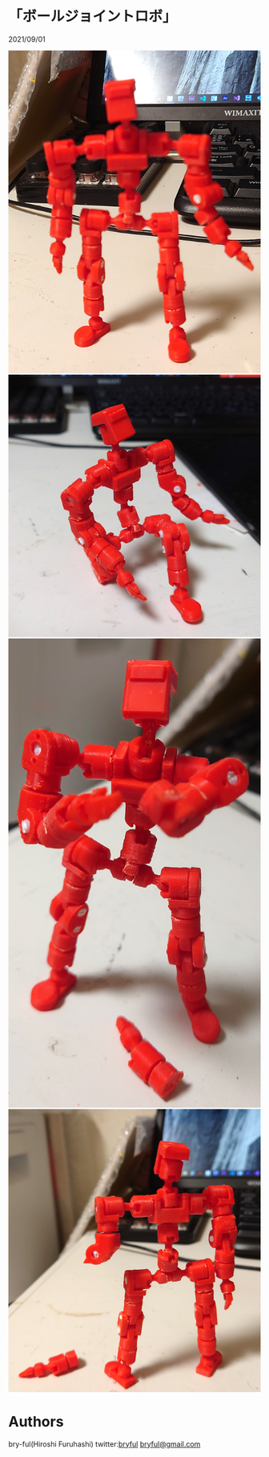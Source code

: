 ﻿# 「ボールジョイントロボ」
2021/09/01<br>

![jr1_0.jpg](jr1_0.jpg)<br>
![jr1_1.jpg](jr1_1.jpg)<br>
![jr1_2.jpg](jr1_2.jpg)<br>
![jr1_3.jpg](jr1_3.jpg)<br>



# Authors

bry-ful(Hiroshi Furuhashi)
twitter:[bryful](https://twitter.com/bryful)
bryful@gmail.com


